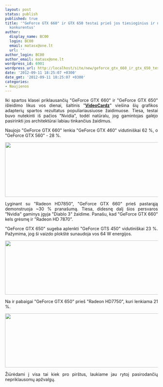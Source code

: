 ```yaml
---
layout: post
status: publish
published: true
title: '"GeForce GTX 660" ir GTX 650 testai prieš jos tiesioginius ir netiesioginius
  konkurentus'
author:
  display_name: BC00
  login: BC00
  email: matasx@one.lt
  url: ''
author_login: BC00
author_email: matasx@one.lt
wordpress_id: 6901
wordpress_url: http://localhost/site/new/geforce_gtx_660_ir_gtx_650_testai_pries_jos_tiesioginius_ir_netiesioginius_konkurentus/
date: '2012-09-11 18:25:07 +0300'
date_gmt: '2012-09-11 18:25:07 +0300'
categories:
- Naujienos
---
```

<p style="text-align: justify;">
	Iki spartos klasei priklausančių &quot;GeForce GTX 660&quot; ir &quot;GeForce GTX 650&quot; i&scaron;leidimo likus vos dienai, &scaron;altinis &quot;<a href="http://videocardz.com/34829/geforce-gtx-650-and-gtx-660-performance-charts"><strong>VideoCardz</strong></a>&quot; vie&scaron;ina &scaron;ių grafikos adapterių spartos rezultatus populiariausiuose žaidimuose. Tiesa, testai buvo nutekinti i&scaron; pačios &quot;Nvidia&quot;, todėl natūralu, jog gamintojas galėjo pasirinkti jos architektūrai labiau tinkančius žaidimus.</p>
<p style="text-align: justify;">
	Naujojo &quot;GeForce GTX 660&quot; lenkia &quot;GeForce GTX 460&quot; vidutini&scaron;kai 62 %, o &quot;GeForce GTX 560&quot; - 28 %.</p>
<p style="text-align: justify;">
	<a href="http://technews.lt/userfiles/R10CR.png"><img alt="" src="http://technews.lt/userfiles/R10CR.png" style="width: 520px; height: 180px;" /></a></p>
<p style="text-align: justify;">
	Lyginant su &quot;Radeon HD7850&quot;, &quot;GeForce GTX 660&quot; prie&scaron; pastarąją demonstruoja ~30 % prana&scaron;umą. Tiesa, didesnę dalį &scaron;ios persvaros &quot;Nvidia&quot; gaminys įgyja &quot;Diablo 3&quot; žaidime. Pana&scaron;u, kad &quot;GeForce GTX 660&quot; kels grėsmę ir &quot;Radeon HD 7870&quot;.</p>
<p style="text-align: justify;">
	&quot;GeForce GTX 650&quot; sugeba aplenkti &quot;GeForce GTS 450&quot; vidutini&scaron;kai 23 %. Pažymima, jog &scaron;i vaizdo plok&scaron;tė sunaudoja vos 64 W energijos.</p>
<p style="text-align: justify;">
	<a href="http://technews.lt/userfiles/4u912.png"><img alt="" src="http://technews.lt/userfiles/4u912.png" style="width: 520px; height: 178px;" /></a></p>
<p style="text-align: justify;">
	Na ir pabaigai &quot;GeForce GTX 650&quot; prie&scaron; &quot;Radeon HD7750&quot;, kuri lenkiama 21 %.</p>
<p style="text-align: justify;">
	<a href="http://technews.lt/userfiles/gHp7w.png"><img alt="" src="http://technews.lt/userfiles/gHp7w.png" style="width: 520px; height: 178px;" /></a></p>
<p style="text-align: justify;">
	Žiūrėdami į visa tai kiek pro pir&scaron;tus, laukiame jau rytoj pasirodančių nepriklausomų apžvalgų.</p>
